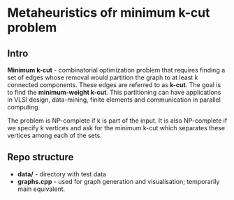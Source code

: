 # Metaheuristics ofr minimum k-cut problem

## Intro

**Minimum k-cut** - combinatorial optimization problem that requires finding a set of edges whose removal would partition the graph to at least k connected components. These edges are referred to as **k-cut**. The goal is to find the **minimum-weight k-cut**. This partitioning can have applications in VLSI design, data-mining, finite elements and communication in parallel computing.

The problem is NP-complete if k is part of the input. It is also NP-complete if we specify k vertices and ask for the minimum k-cut which separates these vertices among each of the sets.

## Repo structure
- **data/** - directory with test data
- **graphs.cpp** - used for graph generation and visualisation; temporarily main equivalent.
